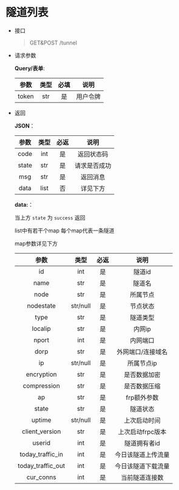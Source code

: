 # 隧道列表

- 接口
    > GET&POST /tunnel
- 请求参数

    **Query/表单**:

    |  参数   | 类型  | 必填 |  说明  |
    |:-----:|:---:|:--:|:----:|
    | token | str | 是  | 用户令牌 |

- 返回

    **JSON**：

    |  参数   |  类型  | 必返 |   说明   |
    |:-----:|:----:|:--:|:------:|
    | code  | int  | 是  | 返回状态码  |
    | state | str  | 是  | 请求是否成功 |
    |  msg  | str  | 是  |  返回消息  |
    | data  | list | 否  |  详见下方  |

    **data:**：

    当上方 `state` 为 `success` 返回
    
    list中有若干个map 每个map代表一条隧道

    map参数详见下方

    |        参数         |    类型    | 必返 |     说明     |
    |:-----------------:|:--------:|:--:|:----------:|
    |        id         |   int    | 是  |    隧道id    |
    |       name        |   str    | 是  |    隧道名     |
    |       node        |   str    | 是  |    所属节点    |
    |     nodestate     | str/null | 是  |    节点状态    |
    |       type        |   str    | 是  |    隧道类型    |
    |      localip      |   str    | 是  |    内网ip    |
    |       nport       |   int    | 是  |    内网端口    |
    |       dorp        |   str    | 是  | 外网端口/连接域名  |
    |        ip         | str/null | 是  |   所属节点ip   |
    |    encryption     |   str    | 是  |   是否数据加密   |
    |    compression    |   str    | 是  |   是否数据压缩   |
    |        ap         |   str    | 是  |  frp额外参数   |
    |       state       |   str    | 是  |    隧道状态    |
    |      uptime       | str/null | 是  |   上次启动时间   |
    |  client_version   |   str    | 是  | 上次启动frpc版本 |
    |      userid       |   int    | 是  |  隧道拥有者id   |
    | today_traffic_in  |   int    | 是  | 今日该隧道上传流量  |
    | today_traffic_out |   int    | 是  | 今日该隧道下载流量  |
    |     cur_conns     |   int    | 是  |  当前隧道连接数   |
